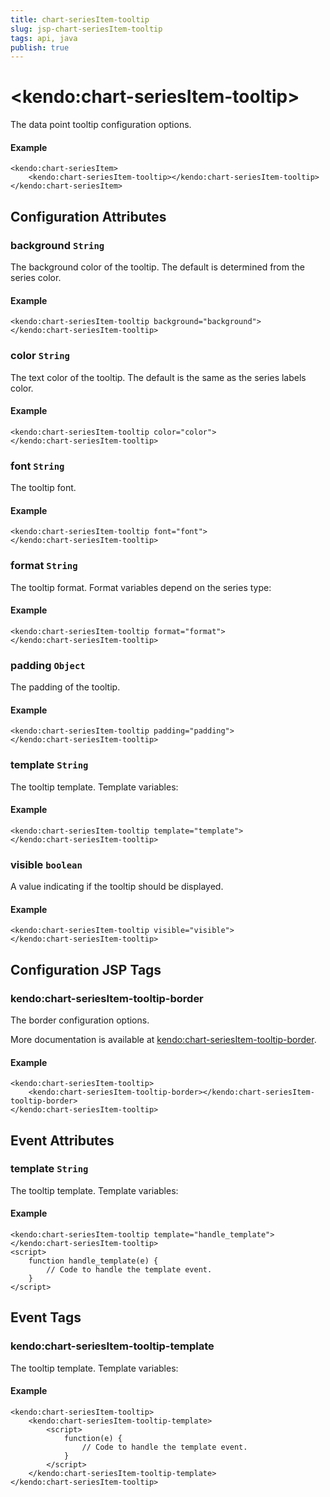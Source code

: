 ```yaml
---
title: chart-seriesItem-tooltip
slug: jsp-chart-seriesItem-tooltip
tags: api, java
publish: true
---
```


# \<kendo:chart-seriesItem-tooltip\>

The data point tooltip configuration options.

#### Example
    <kendo:chart-seriesItem>
        <kendo:chart-seriesItem-tooltip></kendo:chart-seriesItem-tooltip>
    </kendo:chart-seriesItem>

## Configuration Attributes

### background `String`

The background color of the tooltip. The default is determined from the series color.

#### Example
    <kendo:chart-seriesItem-tooltip background="background">
    </kendo:chart-seriesItem-tooltip>

### color `String`

The text color of the tooltip. The default is the same as the series labels color.

#### Example
    <kendo:chart-seriesItem-tooltip color="color">
    </kendo:chart-seriesItem-tooltip>

### font `String`

The tooltip font.

#### Example
    <kendo:chart-seriesItem-tooltip font="font">
    </kendo:chart-seriesItem-tooltip>

### format `String`

The tooltip format. Format variables depend on the series type:

#### Example
    <kendo:chart-seriesItem-tooltip format="format">
    </kendo:chart-seriesItem-tooltip>

### padding `Object`

The padding of the tooltip.

#### Example
    <kendo:chart-seriesItem-tooltip padding="padding">
    </kendo:chart-seriesItem-tooltip>

### template `String`

The tooltip template.
Template variables:

#### Example
    <kendo:chart-seriesItem-tooltip template="template">
    </kendo:chart-seriesItem-tooltip>

### visible `boolean`

A value indicating if the tooltip should be displayed.

#### Example
    <kendo:chart-seriesItem-tooltip visible="visible">
    </kendo:chart-seriesItem-tooltip>


##  Configuration JSP Tags

### kendo:chart-seriesItem-tooltip-border

The border configuration options.

More documentation is available at [kendo:chart-seriesItem-tooltip-border](chart/seriesitem-tooltip-border).

#### Example

    <kendo:chart-seriesItem-tooltip>
        <kendo:chart-seriesItem-tooltip-border></kendo:chart-seriesItem-tooltip-border>
    </kendo:chart-seriesItem-tooltip>


## Event Attributes

### template `String`

The tooltip template.
Template variables:

#### Example
    <kendo:chart-seriesItem-tooltip template="handle_template">
    </kendo:chart-seriesItem-tooltip>
    <script>
        function handle_template(e) {
            // Code to handle the template event.
        }
    </script>

## Event Tags

### kendo:chart-seriesItem-tooltip-template

The tooltip template.
Template variables:

#### Example
    <kendo:chart-seriesItem-tooltip>
        <kendo:chart-seriesItem-tooltip-template>
            <script>
                function(e) {
                    // Code to handle the template event.
                }
            </script>
        </kendo:chart-seriesItem-tooltip-template>
    </kendo:chart-seriesItem-tooltip>

